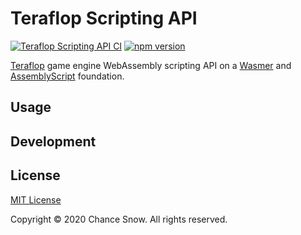 # Teraflop Scripting API

[![Teraflop Scripting API CI](https://github.com/chances/teraflop-d/workflows/Teraflop%20Scripting%20API%20CI/badge.svg)](https://github.com/chances/teraflop-d/actions)
[![npm version](https://badge.fury.io/js/teraflop/api.svg)](https://www.npmjs.com/package/teraflop/api)
<!-- [![dependencies Status](https://david-dm.org/chances/streaming-metadata/status.svg)](https://david-dm.org/chances/streaming-metadata) -->
<!-- [![devDependencies Status](https://david-dm.org/chances/streaming-metadata/dev-status.svg)](https://david-dm.org/chances/streaming-metadata?type=dev) -->

[Teraflop](https://github.com/chances/teraflop-d) game engine WebAssembly scripting API on a [Wasmer](https://wasmer.io/) and [AssemblyScript](https://www.assemblyscript.org/) foundation.

## Usage

<!-- TODO: Usage docs

1. Deploy a clone or fork of this repo. Alternatively, you can [serve the repo locally](#Development).
2. Create a Browser source in OBS and set its URL to your deployed URL.
3. Customize the size of metadata by changing the Browser source's Custom CSS:

    ```css
    #title { font-size: 60px; }
    #description { font-size: 30px; }
    ```
-->

## Development

<!-- TODO: Dev docs

Serve the widget locally, run `npm start`.

The URL of the widget will be copied to your clipboard. -->

## License

[MIT License](http://opensource.org/licenses/MIT)

Copyright &copy; 2020 Chance Snow. All rights reserved.
